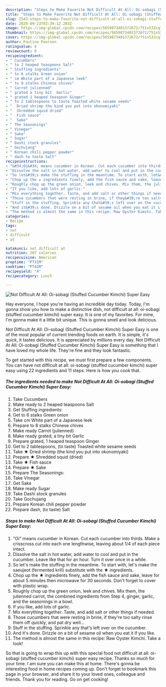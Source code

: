 ```yaml
---
description: "Steps to Make Favorite Not Difficult At All: Oi-sobagi (Stuffed Cucumber Kimchi) Super Easy"
title: "Steps to Make Favorite Not Difficult At All: Oi-sobagi (Stuffed Cucumber Kimchi) Super Easy"
slug: 2543-steps-to-make-favorite-not-difficult-at-all-oi-sobagi-stuffed-cucumber-kimchi-super-easy
date: 2020-09-23T03:39:12.203Z
image: https://img-global.cpcdn.com/recipes/5659873401372672/751x532cq70/not-difficult-at-all-oi-sobagi-stuffed-cucumber-kimchi-super-easy-recipe-main-photo.jpg
thumbnail: https://img-global.cpcdn.com/recipes/5659873401372672/751x532cq70/not-difficult-at-all-oi-sobagi-stuffed-cucumber-kimchi-super-easy-recipe-main-photo.jpg
cover: https://img-global.cpcdn.com/recipes/5659873401372672/751x532cq70/not-difficult-at-all-oi-sobagi-stuffed-cucumber-kimchi-super-easy-recipe-main-photo.jpg
author: Pauline Pearson
ratingvalue: 4
reviewcount: 9
recipeingredient:
- " Cucumbers"
- " to 2 heaped teaspoons Salt"
- " Stuffing ingredients"
- " to 6 stalks Green onion"
- " cm White part of a Japanese leek"
- " to 8 stalks Chinese chives"
- " Carrot julienned"
- " grated a tiny bit  Garlic"
- " grated 1 heaped teaspoon Ginger"
- " to 2 tablespoons to taste Toasted white sesame seeds"
- "  Dried shrimp the kind you put into okonomiyaki"
- "  Shredded squid dried"
- "  Fish sauce"
- "  Sake"
- " The Seasonings"
- " Vinegar"
- " Sake"
- " Sugar"
- " Dashi stock granules"
- " Gochujang"
- " Korean chili pepper powder"
- " dash to taste Salt"
recipeinstructions:
- "&#34;Oi&#34; means cucumber in Korean. Cut each cucumber into thirds. Make a crisscross cut into each one lengthwise, leaving about 1/4 of each piece intact."
- "Dissolve the salt in hot water, add water to cool and put in the cucumber. Leave like that for an hour. Turn it over once in a while."
- "So let&#39;s make the stuffing in the meantime. To start with, let&#39;s make the saeujeot (fermented krill) substitute with the ★ ingredients."
- "Chop up the ★ ingredients finely, add the fish sauce and sake, leave for about 5 minutes then microwave for 30 seconds. Don&#39;t forget to cover with plastic wrap."
- "Roughly chop up the green onion, leek and chives. Mix them, the julienned carrot, the combined ingredients from Step 4, ginger, garlic, and the seasonings in a bowl."
- "If you like, add lots of garlic."
- "Mix everything together. Taste, and add salt or other things if needed."
- "Those cucumbers that were resting in brine, if they&#39;re too salty rinse them off quickly, and pat dry well..."
- "Stuff in the stuffing. Sprinkle any that&#39;s left over on the cucumber."
- "And it&#39;s done. Drizzle on a bit of sesame oil when you eat it if you like."
- "The method is almost the same in this recipe: Raw Oyster Kimchi. Take a look!"
categories:
- Recipe
tags:
- not
- difficult
- at

katakunci: not difficult at 
nutrition: 207 calories
recipecuisine: American
preptime: "PT31M"
cooktime: "PT42M"
recipeyield: "4"
recipecategory: Lunch

---
```



![Not Difficult At All: Oi-sobagi (Stuffed Cucumber Kimchi) Super Easy](https://img-global.cpcdn.com/recipes/5659873401372672/751x532cq70/not-difficult-at-all-oi-sobagi-stuffed-cucumber-kimchi-super-easy-recipe-main-photo.jpg)

Hey everyone, I hope you're having an incredible day today. Today, I'm gonna show you how to make a distinctive dish, not difficult at all: oi-sobagi (stuffed cucumber kimchi) super easy. It is one of my favorites. For mine, I'm gonna make it a little bit unique. This is gonna smell and look delicious.



Not Difficult At All: Oi-sobagi (Stuffed Cucumber Kimchi) Super Easy is one of the most popular of current trending foods on earth. It is simple, it's quick, it tastes delicious. It is appreciated by millions every day. Not Difficult At All: Oi-sobagi (Stuffed Cucumber Kimchi) Super Easy is something that I have loved my whole life. They're fine and they look fantastic.


To get started with this recipe, we must first prepare a few components. You can have not difficult at all: oi-sobagi (stuffed cucumber kimchi) super easy using 22 ingredients and 11 steps. Here is how you cook that.

<!--inarticleads1-->

##### The ingredients needed to make Not Difficult At All: Oi-sobagi (Stuffed Cucumber Kimchi) Super Easy:

1. Take  Cucumbers
1. Make ready  to 2 heaped teaspoons Salt
1. Get  Stuffing ingredients:
1. Get  to 6 stalks Green onion
1. Take  cm White part of a Japanese leek
1. Prepare  to 8 stalks Chinese chives
1. Make ready  Carrot (julienned)
1. Make ready  grated, a tiny bit  Garlic
1. Prepare  grated, 1 heaped teaspoon Ginger
1. Get  to 2 tablespoons, (to taste) Toasted white sesame seeds
1. Take  ★ Dried shrimp (the kind you put into okonomiyaki)
1. Prepare  ★ Shredded squid (dried)
1. Take  ★ Fish sauce
1. Prepare  ★ Sake
1. Prepare  The Seasonings:
1. Take  Vinegar
1. Get  Sake
1. Make ready  Sugar
1. Take  Dashi stock granules
1. Take  Gochujang
1. Prepare  Korean chili pepper powder
1. Prepare  dash, (to taste) Salt




<!--inarticleads2-->

##### Steps to make Not Difficult At All: Oi-sobagi (Stuffed Cucumber Kimchi) Super Easy:

1. &#34;Oi&#34; means cucumber in Korean. Cut each cucumber into thirds. Make a crisscross cut into each one lengthwise, leaving about 1/4 of each piece intact.
1. Dissolve the salt in hot water, add water to cool and put in the cucumber. Leave like that for an hour. Turn it over once in a while.
1. So let&#39;s make the stuffing in the meantime. To start with, let&#39;s make the saeujeot (fermented krill) substitute with the ★ ingredients.
1. Chop up the ★ ingredients finely, add the fish sauce and sake, leave for about 5 minutes then microwave for 30 seconds. Don&#39;t forget to cover with plastic wrap.
1. Roughly chop up the green onion, leek and chives. Mix them, the julienned carrot, the combined ingredients from Step 4, ginger, garlic, and the seasonings in a bowl.
1. If you like, add lots of garlic.
1. Mix everything together. Taste, and add salt or other things if needed.
1. Those cucumbers that were resting in brine, if they&#39;re too salty rinse them off quickly, and pat dry well...
1. Stuff in the stuffing. Sprinkle any that&#39;s left over on the cucumber.
1. And it&#39;s done. Drizzle on a bit of sesame oil when you eat it if you like.
1. The method is almost the same in this recipe: Raw Oyster Kimchi. Take a look!




So that is going to wrap this up with this special food not difficult at all: oi-sobagi (stuffed cucumber kimchi) super easy recipe. Thanks so much for your time. I am sure you can make this at home. There's gonna be interesting food in home recipes coming up. Don't forget to bookmark this page in your browser, and share it to your loved ones, colleague and friends. Thank you for reading. Go on get cooking!
